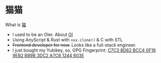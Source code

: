 # 猫猫

What is [猫](https://en.wikipedia.org/wiki/Cat)

- I used to be an OIer. About [OI](https://en.wikipedia.org/wiki/International_Olympiad_in_Informatics)
- Using AnyScript & Rust with `xxx.clone()` & C with STL
- ~~Frontend developer for now.~~ Looks like a full-stack engineer.
- I just bought my Yubikey, so, GPG Fingerprint: [C7C3 8D62 BCC4 0F16 9EB2  B89B 3DC2 A7C6 1244 603E](https://raw.githubusercontent.com/NotEvenANeko/NotEvenANeko/master/GPG_Key.asc)
